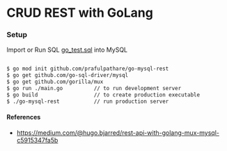 # CRUD REST with GoLang

### Setup
Import or Run SQL [go_test.sql](https://github.com/prafulpathare/go-mysql-rest/blob/main/go_test.sql) into MySQL

```sh

$ go mod init github.com/prafulpathare/go-mysql-rest
$ go get github.com/go-sql-driver/mysql
$ go get github.com/gorilla/mux
$ go run ./main.go          // to run development server
$ go build                  // to create production executable
$ ./go-mysql-rest           // run production server
```

#### References 
* https://medium.com/@hugo.bjarred/rest-api-with-golang-mux-mysql-c5915347fa5b